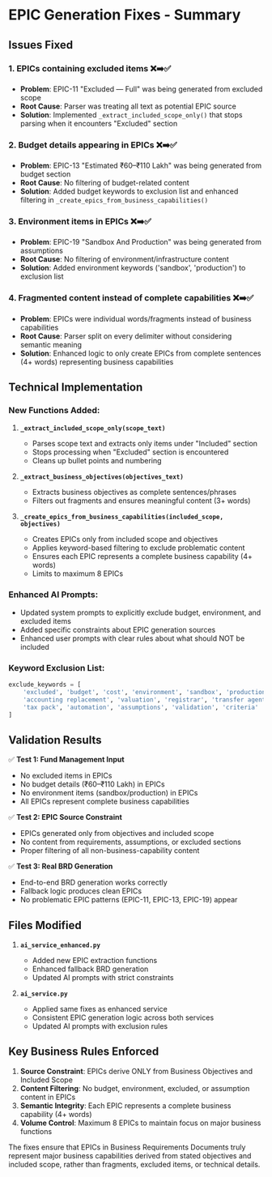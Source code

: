# EPIC Generation Fixes - Summary

## Issues Fixed

### 1. **EPICs containing excluded items** ❌➡️✅
- **Problem**: EPIC-11 "Excluded — Full" was being generated from excluded scope
- **Root Cause**: Parser was treating all text as potential EPIC source
- **Solution**: Implemented `_extract_included_scope_only()` that stops parsing when it encounters "Excluded" section

### 2. **Budget details appearing in EPICs** ❌➡️✅  
- **Problem**: EPIC-13 "Estimated ₹60–₹110 Lakh" was being generated from budget section
- **Root Cause**: No filtering of budget-related content
- **Solution**: Added budget keywords to exclusion list and enhanced filtering in `_create_epics_from_business_capabilities()`

### 3. **Environment items in EPICs** ❌➡️✅
- **Problem**: EPIC-19 "Sandbox And Production" was being generated from assumptions
- **Root Cause**: No filtering of environment/infrastructure content  
- **Solution**: Added environment keywords ('sandbox', 'production') to exclusion list

### 4. **Fragmented content instead of complete capabilities** ❌➡️✅
- **Problem**: EPICs were individual words/fragments instead of business capabilities
- **Root Cause**: Parser split on every delimiter without considering semantic meaning
- **Solution**: Enhanced logic to only create EPICs from complete sentences (4+ words) representing business capabilities

## Technical Implementation

### New Functions Added:

1. **`_extract_included_scope_only(scope_text)`**
   - Parses scope text and extracts only items under "Included" section
   - Stops processing when "Excluded" section is encountered
   - Cleans up bullet points and numbering

2. **`_extract_business_objectives(objectives_text)`**  
   - Extracts business objectives as complete sentences/phrases
   - Filters out fragments and ensures meaningful content (3+ words)

3. **`_create_epics_from_business_capabilities(included_scope, objectives)`**
   - Creates EPICs only from included scope and objectives
   - Applies keyword-based filtering to exclude problematic content
   - Ensures each EPIC represents a complete business capability (4+ words)
   - Limits to maximum 8 EPICs

### Enhanced AI Prompts:

- Updated system prompts to explicitly exclude budget, environment, and excluded items
- Added specific constraints about EPIC generation sources
- Enhanced user prompts with clear rules about what should NOT be included

### Keyword Exclusion List:

```python
exclude_keywords = [
    'excluded', 'budget', 'cost', 'environment', 'sandbox', 'production',
    'accounting replacement', 'valuation', 'registrar', 'transfer agent', 
    'tax pack', 'automation', 'assumptions', 'validation', 'criteria'
]
```

## Validation Results

✅ **Test 1: Fund Management Input**
- No excluded items in EPICs
- No budget details (₹60–₹110 Lakh) in EPICs  
- No environment items (sandbox/production) in EPICs
- All EPICs represent complete business capabilities

✅ **Test 2: EPIC Source Constraint**
- EPICs generated only from objectives and included scope
- No content from requirements, assumptions, or excluded sections
- Proper filtering of all non-business-capability content

✅ **Test 3: Real BRD Generation**
- End-to-end BRD generation works correctly
- Fallback logic produces clean EPICs
- No problematic EPIC patterns (EPIC-11, EPIC-13, EPIC-19) appear

## Files Modified

1. **`ai_service_enhanced.py`**
   - Added new EPIC extraction functions
   - Enhanced fallback BRD generation
   - Updated AI prompts with strict constraints

2. **`ai_service.py`**  
   - Applied same fixes as enhanced service
   - Consistent EPIC generation logic across both services
   - Updated AI prompts with exclusion rules

## Key Business Rules Enforced

1. **Source Constraint**: EPICs derive ONLY from Business Objectives and Included Scope
2. **Content Filtering**: No budget, environment, excluded, or assumption content in EPICs
3. **Semantic Integrity**: Each EPIC represents a complete business capability (4+ words)
4. **Volume Control**: Maximum 8 EPICs to maintain focus on major business functions

The fixes ensure that EPICs in Business Requirements Documents truly represent major business capabilities derived from stated objectives and included scope, rather than fragments, excluded items, or technical details.